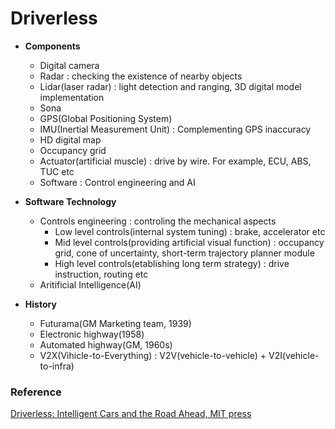 # Driverless

+ **Components**
     - Digital camera
     - Radar : checking the existence of nearby objects
     - Lidar(laser radar) : light detection and ranging, 3D digital model implementation
     - Sona
     - GPS(Global Positioning System)
     - IMU(Inertial Measurement Unit) : Complementing GPS inaccuracy
     - HD digital map
     - Occupancy grid
     - Actuator(artificial muscle) : drive by wire. For example, ECU, ABS, TUC etc
     - Software : Control engineering and AI
     
+ **Software Technology**
     - Controls engineering : controling the mechanical aspects
          + Low level controls(internal system tuning) : brake, accelerator etc
          + Mid level controls(providing artificial visual function) : occupancy grid, cone of uncertainty, short-term trajectory planner module
          + High level controls(etablishing long term strategy) : drive instruction, routing etc
     - Aritificial Intelligence(AI)
     
+ **History**
     - Futurama(GM Marketing team, 1939)
     - Electronic highway(1958)
     - Automated highway(GM, 1960s)
     - V2X(Vihicle-to-Everything) : V2V(vehicle-to-vehicle) + V2I(vehicle-to-infra)

### Reference
[Driverless: Intelligent Cars and the Road Ahead, MIT press]()
